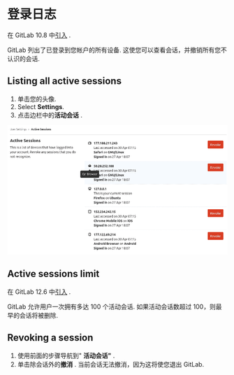 # 登录日志[](#登录日志 "Permalink")

在 GitLab 10.8 中[引入](https://gitlab.com/gitlab-org/gitlab-foss/-/merge_requests/17867) .

GitLab 列出了已登录到您帐户的所有设备. 这使您可以查看会话，并撤销所有您不认识的会话.

## Listing all active sessions[](#listing-all-active-sessions "Permalink")

1.  单击您的头像.
2.  Select **Settings**.
3.  点击边栏中的**活动会话** .

[![Active sessions list](img/2d1845503f8ff90d4dc71459313e4e62.png)](img/active_sessions_list.png)

## Active sessions limit[](#active-sessions-limit "Permalink")

在 GitLab 12.6 中[引入](https://gitlab.com/gitlab-org/gitlab/-/issues/31611) .

GitLab 允许用户一次拥有多达 100 个活动会话. 如果活动会话数超过 100，则最早的会话将被删除.

## Revoking a session[](#revoking-a-session "Permalink")

1.  使用前面的步骤导航到" **活动会话"** .
2.  单击除会话外的**撤消** . 当前会话无法撤消，因为这将使您退出 GitLab.